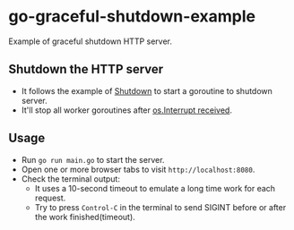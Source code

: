 # go-graceful-shutdown-example

Example of graceful shutdown HTTP server.

## Shutdown the HTTP server
* It follows the example of [Shutdown](https://godoc.org/net/http#Server.Shutdown) to start a goroutine to shutdown server.
* It'll stop all worker goroutines after [os.Interrupt received](https://godoc.org/os/signal#Notify).

## Usage
* Run `go run main.go` to start the server.
* Open one or more browser tabs to visit `http://localhost:8080`.
* Check the terminal output:
  * It uses a 10-second timeout to emulate a long time work for each request.
  * Try to press `Control-C` in the terminal to send SIGINT before or after the work finished(timeout).

